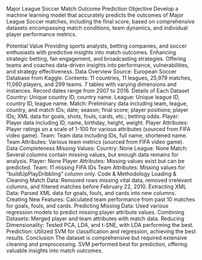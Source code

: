 Major League Soccer Match Outcome Prediction
Objective
Develop a machine learning model that accurately predicts the outcomes of Major League Soccer matches, including the final score, based on comprehensive datasets encompassing match conditions, team dynamics, and individual player performance metrics.

Potential Value
Providing sports analysts, betting companies, and soccer enthusiasts with predictive insights into match outcomes.
Enhancing strategic betting, fan engagement, and broadcasting strategies.
Offering teams and coaches data-driven insights into performance, vulnerabilities, and strategy effectiveness.
Data
Overview
Source: European Soccer Database from Kaggle.
Contents:
11 countries, 11 leagues, 25,979 matches, 11,060 players, and 299 teams.
7 tables with varying dimensions and instances.
Record dates range from 2007 to 2016.
Details of Each Dataset
Country: Unique country ID, country name.
League: Unique league ID, country ID, league name.
Match: Preliminary data including team, league, country, and match IDs; date; season; final score; player positions; player IDs; XML data for goals, shots, fouls, cards, etc.; betting odds.
Player: Player data including ID, name, birthday, height, weight.
Player Attributes: Player ratings on a scale of 1-100 for various attributes (sourced from FIFA video game).
Team: Team data including IDs, full name, shortened name.
Team Attributes: Various team metrics (sourced from FIFA video game).
Data Completeness
Missing Values:
Country: None
League: None
Match: Several columns contain missing values, but enough data remains for analysis.
Player: None
Player Attributes: Missing values exist but can be predicted.
Team: 11 missing FIFA IDs
Team Attributes: Missing values for “buildUpPlayDribbling” column only.
Code & Methodology
Loading & Cleaning Match Data: Removed rows missing vital data, removed irrelevant columns, and filtered matches before February 22, 2010.
Extracting XML Data: Parsed XML data for goals, fouls, and cards into new columns.
Creating New Features: Calculated team performance from past 10 matches for goals, fouls, and cards.
Predicting Missing Data: Used various regression models to predict missing player attribute values.
Combining Datasets: Merged player and team attributes with match data.
Reducing Dimensionality: Tested PCA, LDA, and t-SNE, with LDA performing the best.
Prediction: Utilized SVM for classification and regression, achieving the best results.
Conclusion
The dataset is comprehensive but required extensive cleaning and preprocessing. SVM performed best for prediction, offering valuable insights into match outcomes.

